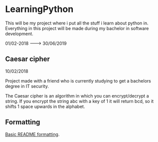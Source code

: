 # LearningPython

This will be my project where i put all the stuff i learn about python in.
Everything in this project will be made during my bachelor in software development.

01/02-2018 ---> 30/06/2019

## Caesar cipher
10/02/2018 

Project made with a friend who is currently studying to get a bachelors degree in IT security.

The Caesar cipher is an algorithm in which you can encrypt/decrypt a string. If you encrypt the string abc with a key of 1 it will return bcd, so it shifts 1 space upwards in the alphabet. 



## Formatting
[Basic README formatting](https://help.github.com/articles/basic-writing-and-formatting-syntax/).
